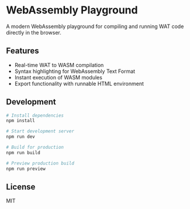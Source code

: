 # WebAssembly Playground

A modern WebAssembly playground for compiling and running WAT code directly in the browser.

## Features

- Real-time WAT to WASM compilation
- Syntax highlighting for WebAssembly Text Format
- Instant execution of WASM modules
- Export functionality with runnable HTML environment

## Development

```bash
# Install dependencies
npm install

# Start development server
npm run dev

# Build for production
npm run build

# Preview production build
npm run preview
```

## License

MIT
